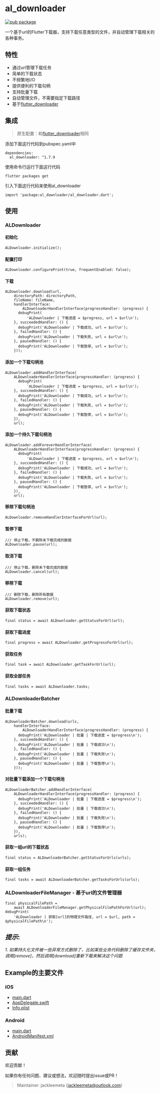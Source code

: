 # al_downloader

[![pub package](https://img.shields.io/pub/v/al_downloader.svg)](https://pub.dartlang.org/packages/al_downloader)

一个基于url的Flutter下载器，支持下载任意类型的文件，并自动管理下载相关的各种事务。

## 特性

* 通过url管理下载任务
* 简单的下载状态
* 不频繁地I/O
* 提供便利的下载句柄
* 支持批量下载
* 自动管理文件，不需要指定下载路径
* 基于[flutter_downloader](https://pub.dev/packages/flutter_downloader)

## 集成

> 原生配置：和[flutter_downloader](https://pub.dev/packages/flutter_downloader)相同

添加下面这行代码到pubspec.yaml中
```
dependencies:
  al_downloader: ^1.7.9
```

使用命令行运行下面这行代码
```
flutter packages get
```

引入下面这行代码来使用al_downloader
```
import 'package:al_downloader/al_downloader.dart';
```

## 使用

### ALDownloader

#### 初始化
```
ALDownloader.initialize();
```

#### 配置打印
```
ALDownloader.configurePrint(true, frequentEnabled: false);
```

#### 下载
```
ALDownloader.download(url,
    directoryPath: directoryPath,
    fileName: fileName,
    handlerInterface:
        ALDownloaderHandlerInterface(progressHandler: (progress) {
      debugPrint(
          'ALDownloader | 下载进度 = $progress, url = $url\n');
    }, succeededHandler: () {
      debugPrint('ALDownloader | 下载成功, url = $url\n');
    }, failedHandler: () {
      debugPrint('ALDownloader | 下载失败, url = $url\n');
    }, pausedHandler: () {
      debugPrint('ALDownloader | 下载暂停, url = $url\n');
    }));
```

#### 添加一个下载句柄池
```
ALDownloader.addHandlerInterface(
    ALDownloaderHandlerInterface(progressHandler: (progress) {
      debugPrint(
          'ALDownloader | 下载进度 = $progress, url = $url\n');
    }, succeededHandler: () {
      debugPrint('ALDownloader | 下载成功, url = $url\n');
    }, failedHandler: () {
      debugPrint('ALDownloader | 下载失败, url = $url\n');
    }, pausedHandler: () {
      debugPrint('ALDownloader | 下载暂停, url = $url\n');
    }),
    url);
```

#### 添加一个持久下载句柄池
```
ALDownloader.addForeverHandlerInterface(
    ALDownloaderHandlerInterface(progressHandler: (progress) {
      debugPrint(
          'ALDownloader | 下载进度 = $progress, url = $url\n');
    }, succeededHandler: () {
      debugPrint('ALDownloader | 下载成功, url = $url\n');
    }, failedHandler: () {
      debugPrint('ALDownloader | 下载失败, url = $url\n');
    }, pausedHandler: () {
      debugPrint('ALDownloader | 下载暂停, url = $url\n');
    }),
    url);
```

#### 移除下载句柄池
```
ALDownloader.removeHandlerInterfaceForUrl(url);
```

#### 暂停下载
```
/// 停止下载，不删除未下载完成的数据
ALDownloader.pause(url);
```

#### 取消下载
```
/// 停止下载，删除未下载完成的数据
ALDownloader.cancel(url);
```

#### 移除下载
```
/// 删除下载，删除所有数据
ALDownloader.remove(url);
```

#### 获取下载状态
```
final status = await ALDownloader.getStatusForUrl(url);
```

#### 获取下载进度
```
final progress = await ALDownloader.getProgressForUrl(url);
```

#### 获取任务
```
final task = await ALDownloader.getTaskForUrl(url);
```

#### 获取全部任务
```
final tasks = await ALDownloader.tasks;
```

### ALDownloaderBatcher

#### 批量下载
```
ALDownloaderBatcher.download(urls,
    handlerInterface:
        ALDownloaderHandlerInterface(progressHandler: (progress) {
      debugPrint('ALDownloader | 批量 | 下载进度 = $progress\n');
    }, succeededHandler: () {
      debugPrint('ALDownloader | 批量 | 下载成功\n');
    }, failedHandler: () {
      debugPrint('ALDownloader | 批量 | 下载失败\n');
    }, pausedHandler: () {
      debugPrint('ALDownloader | 批量 | 下载暂停\n');
    }));
```

#### 对批量下载添加一个下载句柄池
```
ALDownloaderBatcher.addHandlerInterface(
    ALDownloaderHandlerInterface(progressHandler: (progress) {
      debugPrint('ALDownloader | 批量 | 下载进度 = $progress\n');
    }, succeededHandler: () {
      debugPrint('ALDownloader | 批量 | 下载成功\n');
    }, failedHandler: () {
      debugPrint('ALDownloader | 批量 | 下载失败\n');
    }, pausedHandler: () {
      debugPrint('ALDownloader | 批量 | 下载暂停\n');
    }),
    urls);
```

#### 获取一组url的下载状态
```
final status = ALDownloaderBatcher.getStatusForUrls(urls);
```

#### 获取一组任务
```
final tasks = await ALDownloaderBatcher.getTasksForUrls(urls);
```

### ALDownloaderFileManager - 基于url的文件管理器

```
final physicalFilePath =
    await ALDownloaderFileManager.getPhysicalFilePathForUrl(url);
debugPrint(
    'ALDownloader | 获取[url]的物理文件路径, url = $url, path = $physicalFilePath\n');
```

## *提示*:

*1. 如果持久化文件被一些异常方式删除了，比如某些业务代码删除了缓存文件夹，调用[remove]，然后调用[download]重新下载来解决这个问题*

## Example的主要文件

### iOS

- [main.dart](https://github.com/jackleemeta/al_downloader_flutter/blob/master/example/lib/main.dart)
- [AppDelegate.swift](https://github.com/jackleemeta/al_downloader_flutter/blob/master/example/ios/Runner/AppDelegate.swift)
- [Info.plist](https://github.com/jackleemeta/al_downloader_flutter/blob/master/example/ios/Runner/Info.plist)

### Android

- [main.dart](https://github.com/jackleemeta/al_downloader_flutter/blob/master/example/lib/main.dart)
- [AndroidManifest.xml](https://github.com/jackleemeta/al_downloader_flutter/blob/master/example/android/app/src/main/AndroidManifest.xml)

## 贡献

欢迎贡献！

如果你有任何问题、建议或想法，欢迎随时提出issue或PR！

> Maintainer: jackleemeta (jackleemeta@outlook.com)